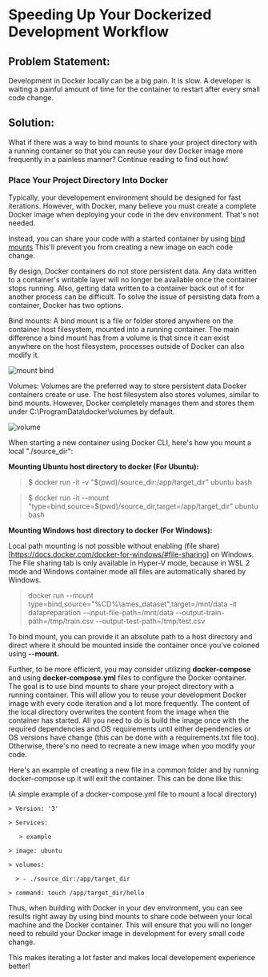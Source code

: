 # Speeding Up Your Dockerized Development Workflow

## Problem Statement:

Development in Docker locally can be a big pain. It is slow. A developer is waiting a painful amount of time for the container to restart after every small code change.

## Solution:

What if there was a way to bind mounts to share your project directory with a running container so that you can reuse your dev Docker image more frequently in a painless manner? Continue reading to find out how!

### Place Your Project Directory Into Docker

Typically, your developement environment should be designed for fast iterations. However, with Docker, many believe you must create a complete Docker image when deploying your code in the dev environment. That's not needed.

Instead, you can share your code with a started container by using [bind mounts](https://docs.docker.com/storage/bind-mounts/) This'll prevent you from creating a new image on each code change.

By design, Docker containers do not store persistent data. Any data written to a container's writable layer will no longer be available once the container stops running. Also, getting data written to a container back out of it for another process can be difficult. To solve the issue of persisting data from a container, Docker has two options.

Bind mounts: A bind mount is a file or folder stored anywhere on the container host filesystem, mounted into a running container. The main difference a bind mount has from a volume is that since it can exist anywhere on the host filesystem, processes outside of Docker can also modify it. 

![mount bind](https://docs.docker.com/storage/images/types-of-mounts-bind.png)

Volumes: Volumes are the preferred way to store persistent data Docker containers create or use. The host filesystem also stores volumes, similar to bind mounts. However, Docker completely manages them and stores them under C:\ProgramData\docker\volumes by default. 

![volume](https://i.ytimg.com/vi/6rKg9xuWr5Q/maxresdefault.jpg)

When starting a new container using Docker CLI, here's how you mount a local "./source_dir":
  
   **Mounting Ubuntu host directory to docker (For Ubuntu):**
  
  > $ docker run -it -v "$(pwd)/source_dir:/app/target_dir" ubuntu bash
  
  > $ docker run -it --mount "type=bind,source=$(pwd)/source_dir,target=/app/target_dir" ubuntu bash
  
   **Mounting Windows host directory to docker (For Windows):**
   
   Local path mounting is not possible without enabling (file share)[https://docs.docker.com/docker-for-windows/#file-sharing] on Windows. The File sharing tab is only available in Hyper-V mode, because in WSL 2 mode and Windows container mode all files are automatically shared by Windows.
   
   > docker run --mount type=bind,source="%CD%\ames_dataset",target=/mnt/data -it datapreparation --input-file-path=/mnt/data --output-train-path=/tmp/train.csv --output-test-path=/tmp/test.csv
    
To bind mount, you can provide it an absolute path to a host directory and direct where it should be mounted inside the container once you've coloned using **--mount.**

Further, to be more efficient, you may consider utilizing **docker-compose** and using **docker-compose.yml** files to configure the Docker container. The goal is to use bind mounts to share your project directory with a running container. This will allow you to reuse your development Docker image with every code iteration and a lot more frequently. The content of the local directory overwrites the content from the image when the container has started. All you need to do is build the image once with the required dependencies and OS requirements until either dependencies or OS versions have change (this can be done with a requirements.txt file too). Otherwise, there's no need to recreate a new image when you modify your code.

Here's an example of creating a new file in a common folder and by running docker-compose up it will exit the container. This can be done like this:

(A simple example of a docker-compose.yml file to mount a local directory)
    
    > Version: '3'
    
    > Services:
       
       > example
    
    > image: ubuntu
    
    > volumes:
    
      > - ./source_dir:/app/target_dir
      
    > command: touch /app/target_dir/hello
    
Thus, when building with Docker in your dev environment, you can see results right away by using bind mounts to share code between your local machine and the Docker container. This will ensure that you will no longer need to rebuild your Docker image in development for every small code change. 

This makes iterating a lot faster and makes local developement experience better!
